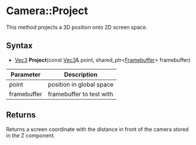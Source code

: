 # Camera::Project

This method projects a 3D position onto 2D screen space.

## Syntax

- [Vec3](Vec3.md) **Project**(const [Vec3](Vec3.md)& point, shared_ptr<[Framebuffer](Framebuffer.md)\> framebuffer)

| Parameter | Description |
|---|---|
| point | position in global space |
| framebuffer | framebuffer to test with |

## Returns

Returns a screen coordinate with the distance in front of the camera stored in the Z component.
